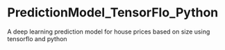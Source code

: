 # PredictionModel_TensorFlo_Python
A deep learning prediction model for house prices based on size using tensorflo and python
